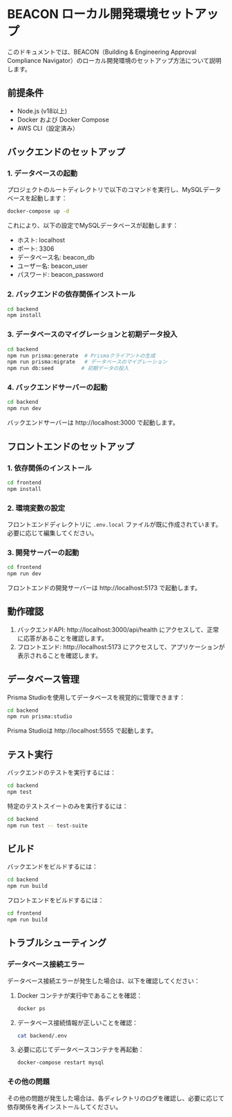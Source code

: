 # BEACON ローカル開発環境セットアップ

このドキュメントでは、BEACON（Building & Engineering Approval Compliance Navigator）のローカル開発環境のセットアップ方法について説明します。

## 前提条件

- Node.js (v18以上)
- Docker および Docker Compose
- AWS CLI（設定済み）

## バックエンドのセットアップ

### 1. データベースの起動

プロジェクトのルートディレクトリで以下のコマンドを実行し、MySQLデータベースを起動します：

```bash
docker-compose up -d
```

これにより、以下の設定でMySQLデータベースが起動します：
- ホスト: localhost
- ポート: 3306
- データベース名: beacon_db
- ユーザー名: beacon_user
- パスワード: beacon_password

### 2. バックエンドの依存関係インストール

```bash
cd backend
npm install
```

### 3. データベースのマイグレーションと初期データ投入

```bash
cd backend
npm run prisma:generate  # Prismaクライアントの生成
npm run prisma:migrate   # データベースのマイグレーション
npm run db:seed         # 初期データの投入
```

### 4. バックエンドサーバーの起動

```bash
cd backend
npm run dev
```

バックエンドサーバーは http://localhost:3000 で起動します。

## フロントエンドのセットアップ

### 1. 依存関係のインストール

```bash
cd frontend
npm install
```

### 2. 環境変数の設定

フロントエンドディレクトリに `.env.local` ファイルが既に作成されています。必要に応じて編集してください。

### 3. 開発サーバーの起動

```bash
cd frontend
npm run dev
```

フロントエンドの開発サーバーは http://localhost:5173 で起動します。

## 動作確認

1. バックエンドAPI: http://localhost:3000/api/health にアクセスして、正常に応答があることを確認します。
2. フロントエンド: http://localhost:5173 にアクセスして、アプリケーションが表示されることを確認します。

## データベース管理

Prisma Studioを使用してデータベースを視覚的に管理できます：

```bash
cd backend
npm run prisma:studio
```

Prisma Studioは http://localhost:5555 で起動します。

## テスト実行

バックエンドのテストを実行するには：

```bash
cd backend
npm test
```

特定のテストスイートのみを実行するには：

```bash
cd backend
npm run test -- test-suite
```

## ビルド

バックエンドをビルドするには：

```bash
cd backend
npm run build
```

フロントエンドをビルドするには：

```bash
cd frontend
npm run build
```

## トラブルシューティング

### データベース接続エラー

データベース接続エラーが発生した場合は、以下を確認してください：

1. Docker コンテナが実行中であることを確認：
   ```bash
   docker ps
   ```

2. データベース接続情報が正しいことを確認：
   ```bash
   cat backend/.env
   ```

3. 必要に応じてデータベースコンテナを再起動：
   ```bash
   docker-compose restart mysql
   ```

### その他の問題

その他の問題が発生した場合は、各ディレクトリのログを確認し、必要に応じて依存関係を再インストールしてください。
